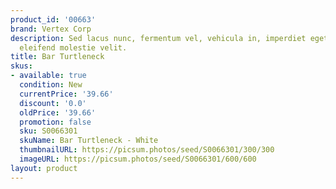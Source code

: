 ```yaml
---
product_id: '00663'
brand: Vertex Corp
description: Sed lacus nunc, fermentum vel, vehicula in, imperdiet eget, urna. Nunc
  eleifend molestie velit.
title: Bar Turtleneck
skus:
- available: true
  condition: New
  currentPrice: '39.66'
  discount: '0.0'
  oldPrice: '39.66'
  promotion: false
  sku: S0066301
  skuName: Bar Turtleneck - White
  thumbnailURL: https://picsum.photos/seed/S0066301/300/300
  imageURL: https://picsum.photos/seed/S0066301/600/600
layout: product
---
```

